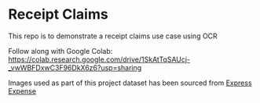 ﻿# Receipt Claims

This repo is to demonstrate a receipt claims use case using OCR

Follow along with Google Colab: https://colab.research.google.com/drive/1SkAtTqSAUcj-_vwWBFDxwC3F96DkX6z6?usp=sharing

Images used as part of this project dataset has been sourced from [Express Expense](https://expressexpense.com/blog/free-receipt-images-ocr-machine-learning-dataset/)

